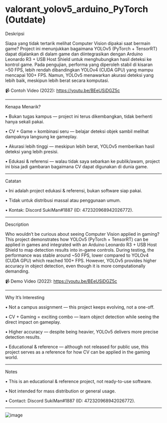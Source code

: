 # valorant_yolov5_arduino_PyTorch (Outdate)
Deskripsi

Siapa yang tidak tertarik melihat Computer Vision dipakai saat bermain game?
Project ini menunjukkan bagaimana YOLOv5 (PyTorch + TensorRT) dapat dijalankan di dalam game dan diintegrasikan dengan Arduino Leonardo R3 + USB Host Shield untuk menghubungkan hasil deteksi ke kontrol game.
Pada pengujian, performa yang diperoleh stabil di kisaran ~50 FPS, lebih rendah dibandingkan YOLOv4 (CUDA GPU) yang mampu mencapai 100+ FPS. Namun, YOLOv5 menawarkan akurasi deteksi yang lebih baik, meskipun lebih berat secara komputasi.

📹 Contoh Video (2022): https://youtu.be/BEeUSiDGZ5c
________________________________________
Kenapa Menarik?

•	Bukan tugas kampus — project ini terus dikembangkan, tidak berhenti hanya sekali pakai.

•	CV + Game = kombinasi seru — belajar deteksi objek sambil melihat dampaknya langsung ke gameplay.

•	Akurasi lebih tinggi — meskipun lebih berat, YOLOv5 memberikan hasil deteksi yang lebih presisi.

•	Edukasi & referensi — walau tidak saya sebarkan ke publik/awam, project ini bisa jadi gambaran bagaimana CV dapat digunakan di dunia game.
________________________________________
Catatan

•	Ini adalah project edukasi & referensi, bukan software siap pakai.

•	Tidak untuk distribusi massal atau penggunaan umum.

•	Kontak: Discord SukiMan#1887 (ID: 472320968942026772).
________________________________________
Description

Who wouldn’t be curious about seeing Computer Vision applied in gaming?
This project demonstrates how YOLOv5 (PyTorch + TensorRT) can be applied in games and integrated with an Arduino Leonardo R3 + USB Host Shield to map detection results into in-game controls.
During testing, the performance was stable around ~50 FPS, lower compared to YOLOv4 (CUDA GPU) which reached 100+ FPS. However, YOLOv5 provides higher accuracy in object detection, even though it is more computationally demanding.

📹 Demo Video (2022): https://youtu.be/BEeUSiDGZ5c
________________________________________
Why It’s Interesting

•	Not a campus assignment — this project keeps evolving, not a one-off.

•	CV + Gaming = exciting combo — learn object detection while seeing the direct impact on gameplay.

•	Higher accuracy — despite being heavier, YOLOv5 delivers more precise detection results.

•	Educational & reference — although not released for public use, this project serves as a reference for how CV can be applied in the gaming world.
________________________________________
Notes

•	This is an educational & reference project, not ready-to-use software.

•	Not intended for mass distribution or general usage.

•	Contact: Discord SukiMan#1887 (ID: 472320968942026772).
________________________________________


![image](https://github.com/vandot5647/valorant_yolov5_arduino_PyTorch/assets/95358566/eaac7f14-da7f-4d1f-9cad-312c9c6a55b7)



